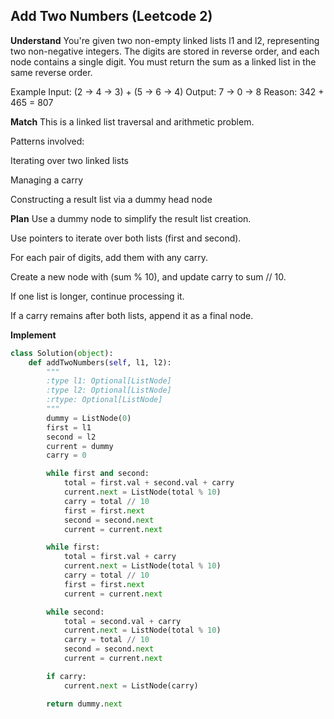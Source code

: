 ## Add Two Numbers (Leetcode 2)
**Understand**
You're given two non-empty linked lists l1 and l2, representing two non-negative integers.
The digits are stored in reverse order, and each node contains a single digit.
You must return the sum as a linked list in the same reverse order.

Example
Input: (2 → 4 → 3) + (5 → 6 → 4)
Output: 7 → 0 → 8
Reason: 342 + 465 = 807

**Match**
This is a linked list traversal and arithmetic problem.

Patterns involved:

Iterating over two linked lists

Managing a carry

Constructing a result list via a dummy head node

**Plan**
Use a dummy node to simplify the result list creation.

Use pointers to iterate over both lists (first and second).

For each pair of digits, add them with any carry.

Create a new node with (sum % 10), and update carry to sum // 10.

If one list is longer, continue processing it.

If a carry remains after both lists, append it as a final node.

**Implement**
```python
class Solution(object):
    def addTwoNumbers(self, l1, l2):
        """
        :type l1: Optional[ListNode]
        :type l2: Optional[ListNode]
        :rtype: Optional[ListNode]
        """
        dummy = ListNode(0)
        first = l1
        second = l2
        current = dummy
        carry = 0

        while first and second:
            total = first.val + second.val + carry
            current.next = ListNode(total % 10)
            carry = total // 10
            first = first.next
            second = second.next
            current = current.next

        while first:
            total = first.val + carry
            current.next = ListNode(total % 10)
            carry = total // 10
            first = first.next
            current = current.next

        while second:
            total = second.val + carry
            current.next = ListNode(total % 10)
            carry = total // 10
            second = second.next
            current = current.next

        if carry:
            current.next = ListNode(carry)

        return dummy.next
```
